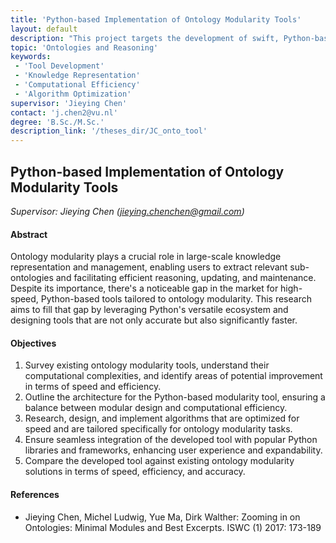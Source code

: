 ```yaml
---
title: 'Python-based Implementation of Ontology Modularity Tools'
layout: default
description: "This project targets the development of swift, Python-based tools for ontology modularity. It focuses on creating accurate and efficient solutions for managing and updating large-scale knowledge representations."
topic: 'Ontologies and Reasoning'
keywords: 
 - 'Tool Development'
 - 'Knowledge Representation'
 - 'Computational Efficiency'
 - 'Algorithm Optimization'
supervisor: 'Jieying Chen'
contact: 'j.chen2@vu.nl'
degree: 'B.Sc./M.Sc.'
description_link: '/theses_dir/JC_onto_tool'
---
```


## Python-based Implementation of Ontology Modularity Tools

*Supervisor: Jieying Chen (jieying.chenchen@gmail.com)*

#### Abstract 
Ontology modularity plays a crucial role in large-scale knowledge representation and management, enabling users to extract relevant sub-ontologies and facilitating efficient reasoning, updating, and maintenance. Despite its importance, there's a noticeable gap in the market for high-speed, Python-based tools tailored to ontology modularity. This research aims to fill that gap by leveraging Python's versatile ecosystem and designing tools that are not only accurate but also significantly faster.


#### Objectives
1. Survey existing ontology modularity tools, understand their computational complexities, and identify areas of potential improvement in terms of speed and efficiency. 
2. Outline the architecture for the Python-based modularity tool, ensuring a balance between modular design and computational efficiency. 
3. Research, design, and implement algorithms that are optimized for speed and are tailored specifically for ontology modularity tasks. 
4. Ensure seamless integration of the developed tool with popular Python libraries and frameworks, enhancing user experience and expandability. 
5. Compare the developed tool against existing ontology modularity solutions in terms of speed, efficiency, and accuracy.


#### References
- Jieying Chen, Michel Ludwig, Yue Ma, Dirk Walther: Zooming in on Ontologies: Minimal Modules and Best Excerpts. ISWC (1) 2017: 173-189


